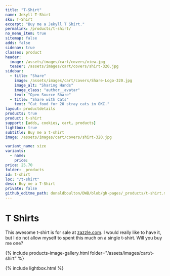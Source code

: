 ```yaml
---
title: "T-Shirt"
name: Jekyll T-Shirt
sku: T-Shirt
excerpt: "Buy me a Jekyll T Shirt."
permalink: /products/t-shirt/
no_menu_item: true
sitemap: false
adds: false
sidenav: true
classes: product
header:
  image: /assets/images/cart/covers/view.jpg
  teaser: /assets/images/cart/covers/shirt-320.jpg
sidebar:
  - title: "Share"
    image: /assets/images/cart/covers/Share-Logo-320.jpg
    image_alt: "Sharing Hands"
    image_class: "author__avatar"
    text: "Open Source Share"
  - title: "Share with Cats"
    text: "Cat food for 20 stray cats in OKC."
layout: productdetails
products: true
product: t-shirt
support: [adds, cookies, cart, products]
lightbox: true
subtitle: Buy me a t-shirt
image: /assets/images/cart/covers/shirt-320.jpg

variant_name: size
variants:
  - name:
    price: 
price: 25.70
folder: _products
id: t-shirt
loc: "/t-shirt"
desc: Buy me a T-Shirt
private: false
github_editme_path: donaldboulton/DWB/blob/gh-pages/_products/t-shirt.md
---
```


# T Shirts

This awesome t-shirt is for sale at [zazzle.com](https://www.zazzle.com/jekyll_t_shirt-235672519224817294). I would really like to have it, but I do not allow myself to spent this much on a single t-shirt. Will you buy me one?

{% include products-image-gallery.html folder="/assets/images/cart/t-shirt" %}

{% include lightbox.html %}
